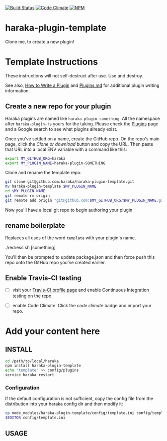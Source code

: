 [![Build Status][ci-img]][ci-url]
[![Code Climate][clim-img]][clim-url]
[![NPM][npm-img]][npm-url]

# haraka-plugin-template

Clone me, to create a new plugin!

# Template Instructions

These instructions will not self-destruct after use. Use and destroy.

See also, [How to Write a Plugin](https://github.com/haraka/Haraka/wiki/Write-a-Plugin) and [Plugins.md](https://github.com/haraka/Haraka/blob/master/docs/Plugins.md) for additional plugin writing information.

## Create a new repo for your plugin

Haraka plugins are named like `haraka-plugin-something`. All the namespace after `haraka-plugin-` is yours for the taking. Please check the [Plugins]() page and a Google search to see what plugins already exist.

Once you've settled on a name, create the GitHub repo. On the repo's main page, click the _Clone or download_ button and copy the URL. Then paste that URL into a local ENV variable with a command like this:

```sh
export MY_GITHUB_ORG=haraka
export MY_PLUGIN_NAME=haraka-plugin-SOMETHING
```

Clone and rename the template repo:

```sh
git clone git@github.com:haraka/haraka-plugin-template.git
mv haraka-plugin-template $MY_PLUGIN_NAME
cd $MY_PLUGIN_NAME
git remote rm origin
git remote add origin "git@github.com:$MY_GITHUB_ORG/$MY_PLUGIN_NAME.git"
```

Now you'll have a local git repo to begin authoring your plugin

## rename boilerplate

Replaces all uses of the word `template` with your plugin's name.

./redress.sh [something]

You'll then be prompted to update package.json and then force push this repo onto the GitHub repo you've created earlier.


## Enable Travis-CI testing

- [ ] visit your [Travis-CI profile page](https://travis-ci.org/profile) and enable Continuous Integration testing on the repo
- [ ] enable Code Climate. Click the _code climate_ badge and import your repo.



# Add your content here

## INSTALL

```sh
cd /path/to/local/haraka
npm install haraka-plugin-template
echo "template" >> config/plugins
service haraka restart
```

### Configuration

If the default configuration is not sufficient, copy the config file from the distribution into your haraka config dir and then modify it:

```sh
cp node_modules/haraka-plugin-template/config/template.ini config/template.ini
$EDITOR config/template.ini
```

## USAGE


<!-- leave these buried at the bottom of the document -->
[ci-img]: https://travis-ci.org/haraka/haraka-plugin-template.svg
[ci-url]: https://travis-ci.org/haraka/haraka-plugin-template
[ci-win-img]: https://ci.appveyor.com/api/projects/status/CHANGETHIS?svg=true
[ci-win-url]: https://ci.appveyor.com/project/haraka/haraka-CHANGETHIS
[clim-img]: https://codeclimate.com/github/haraka/haraka-plugin-template/badges/gpa.svg
[clim-url]: https://codeclimate.com/github/haraka/haraka-plugin-template
[npm-img]: https://nodei.co/npm/haraka-plugin-template.png
[npm-url]: https://www.npmjs.com/package/haraka-plugin-template
